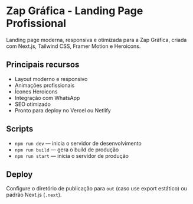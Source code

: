 # Zap Gráfica - Landing Page Profissional

Landing page moderna, responsiva e otimizada para a Zap Gráfica, criada com Next.js, Tailwind CSS, Framer Motion e Heroicons.

## Principais recursos
- Layout moderno e responsivo
- Animações profissionais
- Ícones Heroicons
- Integração com WhatsApp
- SEO otimizado
- Pronto para deploy no Vercel ou Netlify

## Scripts
- `npm run dev` — inicia o servidor de desenvolvimento
- `npm run build` — gera o build de produção
- `npm run start` — inicia o servidor de produção

## Deploy
Configure o diretório de publicação para `out` (caso use export estático) ou padrão Next.js (`.next`).
